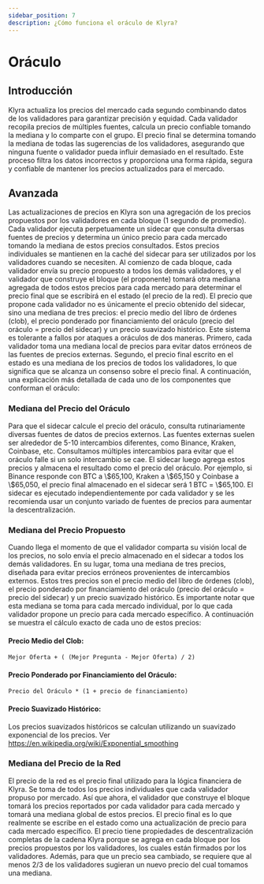 ```yaml
---
sidebar_position: 7
description: ¿Cómo funciona el oráculo de Klyra?
---
```


# Oráculo

## Introducción
Klyra actualiza los precios del mercado cada segundo combinando datos de los validadores para garantizar precisión y equidad. Cada validador recopila precios de múltiples fuentes, calcula un precio confiable tomando la mediana y lo comparte con el grupo. El precio final se determina tomando la mediana de todas las sugerencias de los validadores, asegurando que ninguna fuente o validador pueda influir demasiado en el resultado. Este proceso filtra los datos incorrectos y proporciona una forma rápida, segura y confiable de mantener los precios actualizados para el mercado.

## Avanzada
Las actualizaciones de precios en Klyra son una agregación de los precios propuestos por los validadores en cada bloque (1 segundo de promedio). Cada validador ejecuta perpetuamente un sidecar que consulta diversas fuentes de precios y determina un único precio para cada mercado tomando la mediana de estos precios consultados. Estos precios individuales se mantienen en la caché del sidecar para ser utilizados por los validadores cuando se necesiten. Al comienzo de cada bloque, cada validador envía su precio propuesto a todos los demás validadores, y el validador que construye el bloque (el proponente) tomará otra mediana agregada de todos estos precios para cada mercado para determinar el precio final que se escribirá en el estado (el precio de la red). El precio que propone cada validador no es únicamente el precio obtenido del sidecar, sino una mediana de tres precios: el precio medio del libro de órdenes (clob), el precio ponderado por financiamiento del oráculo (precio del oráculo = precio del sidecar) y un precio suavizado histórico. Este sistema es tolerante a fallos por ataques a oráculos de dos maneras. Primero, cada validador toma una mediana local de precios para evitar datos erróneos de las fuentes de precios externas. Segundo, el precio final escrito en el estado es una mediana de los precios de todos los validadores, lo que significa que se alcanza un consenso sobre el precio final. A continuación, una explicación más detallada de cada uno de los componentes que conforman el oráculo:

### Mediana del Precio del Oráculo
Para que el sidecar calcule el precio del oráculo, consulta rutinariamente diversas fuentes de datos de precios externos. Las fuentes externas suelen ser alrededor de 5-10 intercambios diferentes, como Binance, Kraken, Coinbase, etc. Consultamos múltiples intercambios para evitar que el oráculo falle si un solo intercambio se cae. El sidecar luego agrega estos precios y almacena el resultado como el precio del oráculo. Por ejemplo, si Binance responde con BTC a \\\$65,100, Kraken a \\\$65,150 y Coinbase a \\\$65,050, el precio final almacenado en el sidecar será 1 BTC = \\\$65,100. El sidecar es ejecutado independientemente por cada validador y se les recomienda usar un conjunto variado de fuentes de precios para aumentar la descentralización.

### Mediana del Precio Propuesto
Cuando llega el momento de que el validador comparta su visión local de los precios, no solo envía el precio almacenado en el sidecar a todos los demás validadores. En su lugar, toma una mediana de tres precios, diseñada para evitar precios erróneos provenientes de intercambios externos. Estos tres precios son el precio medio del libro de órdenes (clob), el precio ponderado por financiamiento del oráculo (precio del oráculo = precio del sidecar) y un precio suavizado histórico. Es importante notar que esta mediana se toma para cada mercado individual, por lo que cada validador propone un precio para cada mercado específico. A continuación se muestra el cálculo exacto de cada uno de estos precios:

#### Precio Medio del Clob:
`Mejor Oferta + ( (Mejor Pregunta - Mejor Oferta) / 2)`

#### Precio Ponderado por Financiamiento del Oráculo:
`Precio del Oráculo * (1 + precio de financiamiento)`

#### Precio Suavizado Histórico:
Los precios suavizados históricos se calculan utilizando un suavizado exponencial de los precios. Ver https://en.wikipedia.org/wiki/Exponential_smoothing

### Mediana del Precio de la Red
El precio de la red es el precio final utilizado para la lógica financiera de Klyra. Se toma de todos los precios individuales que cada validador propuso por mercado. Así que ahora, el validador que construye el bloque tomará los precios reportados por cada validador para cada mercado y tomará una mediana global de estos precios. El precio final es lo que realmente se escribe en el estado como una actualización de precio para cada mercado específico. El precio tiene propiedades de descentralización completas de la cadena Klyra porque se agrega en cada bloque por los precios propuestos por los validadores, los cuales están firmados por los validadores. Además, para que un precio sea cambiado, se requiere que al menos 2/3 de los validadores sugieran un nuevo precio del cual tomamos una mediana.